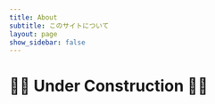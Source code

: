 ```yaml
---
title: About
subtitle: このサイトについて
layout: page
show_sidebar: false
---
```


# :construction::construction: **Under Construction** :construction::construction:
